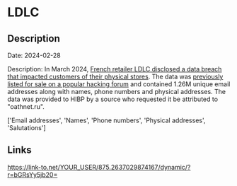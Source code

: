 # LDLC

## Description

Date: 2024-02-28

Description:
In March 2024, <a href="https://www.groupe-ldlc.com/information-relative-a-un-incident-de-cybersecurite-2/" target="_blank" rel="noopener">French retailer LDLC disclosed a data breach that impacted customers of their physical stores</a>. The data was <a href="https://x.com/H4ckManac/status/1763100569810420017" target="_blank" rel="noopener">previously listed for sale on a popular hacking forum</a> and contained 1.26M unique email addresses along with names, phone numbers and physical addresses. The data was provided to HIBP by a source who requested it be attributed to &quot;oathnet.ru&quot;.


['Email addresses', 'Names', 'Phone numbers', 'Physical addresses', 'Salutations']

## Links

https://link-to.net/YOUR_USER/875.2637029874167/dynamic/?r=bGRsYy5jb20=